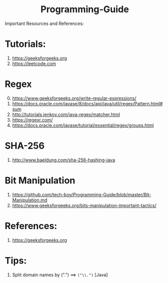 <h1 align="center">Programming-Guide </h1>

Important Resources and References:

# Tutorials:
1. https://geeksforgeeks.org
2. https://leetcode.com

# Regex

0. https://www.geeksforgeeks.org/write-regular-expressions/
1. https://docs.oracle.com/javase/8/docs/api/java/util/regex/Pattern.html#sum
2. http://tutorials.jenkov.com/java-regex/matcher.html
3. https://regexr.com/
4. https://docs.oracle.com/javase/tutorial/essential/regex/groups.html

# SHA-256
1. http://www.baeldung.com/sha-256-hashing-java

# Bit Manipulation
1. https://github.com/tech-boy/Programming-Guide/blob/master/Bit-Manipulation.md
2. https://www.geeksforgeeks.org/bits-manipulation-important-tactics/

# References:

1. https://geeksforgeeks.org


# Tips:

1. Split domain names by (".") ==> `("\\.")` [Java]
